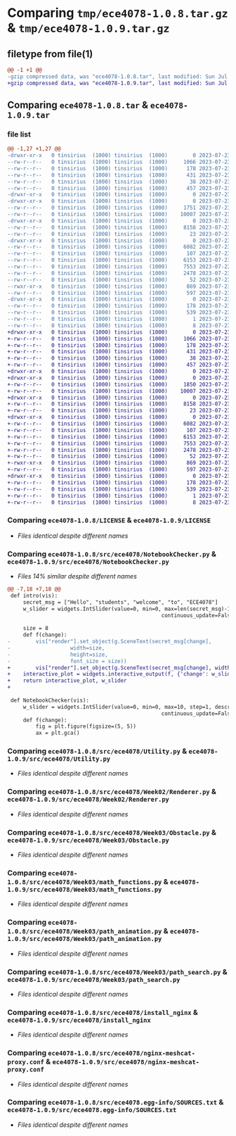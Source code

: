 # Comparing `tmp/ece4078-1.0.8.tar.gz` & `tmp/ece4078-1.0.9.tar.gz`

## filetype from file(1)

```diff
@@ -1 +1 @@
-gzip compressed data, was "ece4078-1.0.8.tar", last modified: Sun Jul 23 04:13:27 2023, max compression
+gzip compressed data, was "ece4078-1.0.9.tar", last modified: Sun Jul 23 04:28:32 2023, max compression
```

## Comparing `ece4078-1.0.8.tar` & `ece4078-1.0.9.tar`

### file list

```diff
@@ -1,27 +1,27 @@
-drwxr-xr-x   0 tinsirius  (1000) tinsirius  (1000)        0 2023-07-23 04:13:27.926854 ece4078-1.0.8/
--rw-r--r--   0 tinsirius  (1000) tinsirius  (1000)     1066 2023-07-23 03:51:35.000000 ece4078-1.0.8/LICENSE
--rw-r--r--   0 tinsirius  (1000) tinsirius  (1000)      178 2023-07-23 04:13:27.926854 ece4078-1.0.8/PKG-INFO
--rw-r--r--   0 tinsirius  (1000) tinsirius  (1000)      431 2023-07-23 03:51:35.000000 ece4078-1.0.8/README.md
--rw-r--r--   0 tinsirius  (1000) tinsirius  (1000)       38 2023-07-23 04:13:27.926854 ece4078-1.0.8/setup.cfg
--rw-r--r--   0 tinsirius  (1000) tinsirius  (1000)      457 2023-07-23 04:12:58.000000 ece4078-1.0.8/setup.py
-drwxr-xr-x   0 tinsirius  (1000) tinsirius  (1000)        0 2023-07-23 04:13:27.922854 ece4078-1.0.8/src/
-drwxr-xr-x   0 tinsirius  (1000) tinsirius  (1000)        0 2023-07-23 04:13:27.922854 ece4078-1.0.8/src/ece4078/
--rw-r--r--   0 tinsirius  (1000) tinsirius  (1000)     1751 2023-07-23 04:00:32.000000 ece4078-1.0.8/src/ece4078/NotebookChecker.py
--rw-r--r--   0 tinsirius  (1000) tinsirius  (1000)    10007 2023-07-23 03:51:35.000000 ece4078-1.0.8/src/ece4078/Utility.py
-drwxr-xr-x   0 tinsirius  (1000) tinsirius  (1000)        0 2023-07-23 04:13:27.922854 ece4078-1.0.8/src/ece4078/Week02/
--rw-r--r--   0 tinsirius  (1000) tinsirius  (1000)     8158 2023-07-23 03:51:35.000000 ece4078-1.0.8/src/ece4078/Week02/Renderer.py
--rw-r--r--   0 tinsirius  (1000) tinsirius  (1000)       23 2023-07-23 03:51:35.000000 ece4078-1.0.8/src/ece4078/Week02/__init__.py
-drwxr-xr-x   0 tinsirius  (1000) tinsirius  (1000)        0 2023-07-23 04:13:27.926854 ece4078-1.0.8/src/ece4078/Week03/
--rw-r--r--   0 tinsirius  (1000) tinsirius  (1000)     6082 2023-07-23 03:51:35.000000 ece4078-1.0.8/src/ece4078/Week03/Obstacle.py
--rw-r--r--   0 tinsirius  (1000) tinsirius  (1000)      107 2023-07-23 03:51:35.000000 ece4078-1.0.8/src/ece4078/Week03/__init__.py
--rw-r--r--   0 tinsirius  (1000) tinsirius  (1000)     6153 2023-07-23 03:51:35.000000 ece4078-1.0.8/src/ece4078/Week03/math_functions.py
--rw-r--r--   0 tinsirius  (1000) tinsirius  (1000)     7553 2023-07-23 03:51:35.000000 ece4078-1.0.8/src/ece4078/Week03/path_animation.py
--rw-r--r--   0 tinsirius  (1000) tinsirius  (1000)     2478 2023-07-23 03:51:35.000000 ece4078-1.0.8/src/ece4078/Week03/path_search.py
--rw-r--r--   0 tinsirius  (1000) tinsirius  (1000)       52 2023-07-23 04:12:43.000000 ece4078-1.0.8/src/ece4078/__init__.py
--rwxr-xr-x   0 tinsirius  (1000) tinsirius  (1000)      869 2023-07-23 03:51:35.000000 ece4078-1.0.8/src/ece4078/install_nginx
--rw-r--r--   0 tinsirius  (1000) tinsirius  (1000)      597 2023-07-23 03:51:35.000000 ece4078-1.0.8/src/ece4078/nginx-meshcat-proxy.conf
-drwxr-xr-x   0 tinsirius  (1000) tinsirius  (1000)        0 2023-07-23 04:13:27.922854 ece4078-1.0.8/src/ece4078.egg-info/
--rw-r--r--   0 tinsirius  (1000) tinsirius  (1000)      178 2023-07-23 04:13:27.000000 ece4078-1.0.8/src/ece4078.egg-info/PKG-INFO
--rw-r--r--   0 tinsirius  (1000) tinsirius  (1000)      539 2023-07-23 04:13:27.000000 ece4078-1.0.8/src/ece4078.egg-info/SOURCES.txt
--rw-r--r--   0 tinsirius  (1000) tinsirius  (1000)        1 2023-07-23 04:13:27.000000 ece4078-1.0.8/src/ece4078.egg-info/dependency_links.txt
--rw-r--r--   0 tinsirius  (1000) tinsirius  (1000)        8 2023-07-23 04:13:27.000000 ece4078-1.0.8/src/ece4078.egg-info/top_level.txt
+drwxr-xr-x   0 tinsirius  (1000) tinsirius  (1000)        0 2023-07-23 04:28:32.899456 ece4078-1.0.9/
+-rw-r--r--   0 tinsirius  (1000) tinsirius  (1000)     1066 2023-07-23 03:51:35.000000 ece4078-1.0.9/LICENSE
+-rw-r--r--   0 tinsirius  (1000) tinsirius  (1000)      178 2023-07-23 04:28:32.899456 ece4078-1.0.9/PKG-INFO
+-rw-r--r--   0 tinsirius  (1000) tinsirius  (1000)      431 2023-07-23 03:51:35.000000 ece4078-1.0.9/README.md
+-rw-r--r--   0 tinsirius  (1000) tinsirius  (1000)       38 2023-07-23 04:28:32.899456 ece4078-1.0.9/setup.cfg
+-rw-r--r--   0 tinsirius  (1000) tinsirius  (1000)      457 2023-07-23 04:28:13.000000 ece4078-1.0.9/setup.py
+drwxr-xr-x   0 tinsirius  (1000) tinsirius  (1000)        0 2023-07-23 04:28:32.895456 ece4078-1.0.9/src/
+drwxr-xr-x   0 tinsirius  (1000) tinsirius  (1000)        0 2023-07-23 04:28:32.899456 ece4078-1.0.9/src/ece4078/
+-rw-r--r--   0 tinsirius  (1000) tinsirius  (1000)     1850 2023-07-23 04:27:32.000000 ece4078-1.0.9/src/ece4078/NotebookChecker.py
+-rw-r--r--   0 tinsirius  (1000) tinsirius  (1000)    10007 2023-07-23 03:51:35.000000 ece4078-1.0.9/src/ece4078/Utility.py
+drwxr-xr-x   0 tinsirius  (1000) tinsirius  (1000)        0 2023-07-23 04:28:32.899456 ece4078-1.0.9/src/ece4078/Week02/
+-rw-r--r--   0 tinsirius  (1000) tinsirius  (1000)     8158 2023-07-23 03:51:35.000000 ece4078-1.0.9/src/ece4078/Week02/Renderer.py
+-rw-r--r--   0 tinsirius  (1000) tinsirius  (1000)       23 2023-07-23 03:51:35.000000 ece4078-1.0.9/src/ece4078/Week02/__init__.py
+drwxr-xr-x   0 tinsirius  (1000) tinsirius  (1000)        0 2023-07-23 04:28:32.899456 ece4078-1.0.9/src/ece4078/Week03/
+-rw-r--r--   0 tinsirius  (1000) tinsirius  (1000)     6082 2023-07-23 03:51:35.000000 ece4078-1.0.9/src/ece4078/Week03/Obstacle.py
+-rw-r--r--   0 tinsirius  (1000) tinsirius  (1000)      107 2023-07-23 03:51:35.000000 ece4078-1.0.9/src/ece4078/Week03/__init__.py
+-rw-r--r--   0 tinsirius  (1000) tinsirius  (1000)     6153 2023-07-23 03:51:35.000000 ece4078-1.0.9/src/ece4078/Week03/math_functions.py
+-rw-r--r--   0 tinsirius  (1000) tinsirius  (1000)     7553 2023-07-23 03:51:35.000000 ece4078-1.0.9/src/ece4078/Week03/path_animation.py
+-rw-r--r--   0 tinsirius  (1000) tinsirius  (1000)     2478 2023-07-23 03:51:35.000000 ece4078-1.0.9/src/ece4078/Week03/path_search.py
+-rw-r--r--   0 tinsirius  (1000) tinsirius  (1000)       52 2023-07-23 04:12:43.000000 ece4078-1.0.9/src/ece4078/__init__.py
+-rwxr-xr-x   0 tinsirius  (1000) tinsirius  (1000)      869 2023-07-23 03:51:35.000000 ece4078-1.0.9/src/ece4078/install_nginx
+-rw-r--r--   0 tinsirius  (1000) tinsirius  (1000)      597 2023-07-23 03:51:35.000000 ece4078-1.0.9/src/ece4078/nginx-meshcat-proxy.conf
+drwxr-xr-x   0 tinsirius  (1000) tinsirius  (1000)        0 2023-07-23 04:28:32.899456 ece4078-1.0.9/src/ece4078.egg-info/
+-rw-r--r--   0 tinsirius  (1000) tinsirius  (1000)      178 2023-07-23 04:28:32.000000 ece4078-1.0.9/src/ece4078.egg-info/PKG-INFO
+-rw-r--r--   0 tinsirius  (1000) tinsirius  (1000)      539 2023-07-23 04:28:32.000000 ece4078-1.0.9/src/ece4078.egg-info/SOURCES.txt
+-rw-r--r--   0 tinsirius  (1000) tinsirius  (1000)        1 2023-07-23 04:28:32.000000 ece4078-1.0.9/src/ece4078.egg-info/dependency_links.txt
+-rw-r--r--   0 tinsirius  (1000) tinsirius  (1000)        8 2023-07-23 04:28:32.000000 ece4078-1.0.9/src/ece4078.egg-info/top_level.txt
```

### Comparing `ece4078-1.0.8/LICENSE` & `ece4078-1.0.9/LICENSE`

 * *Files identical despite different names*

### Comparing `ece4078-1.0.8/src/ece4078/NotebookChecker.py` & `ece4078-1.0.9/src/ece4078/NotebookChecker.py`

 * *Files 14% similar despite different names*

```diff
@@ -7,18 +7,18 @@
 def intro(vis):
     secret_msg = ["Hello", "students", "welcome", "to", "ECE4078"]
     w_slider = widgets.IntSlider(value=0, min=0, max=len(secret_msg)-1, step=1, description='Omega',
                                                 continuous_update=False)
     
     size = 8
     def f(change):
-        vis["render"].set_object(g.SceneText(secret_msg[change],
-					width=size,
-					height=size,
-					font_size = size))
+        vis["render"].set_object(g.SceneText(secret_msg[change], width=size, height=size, font_size = size))
+    interactive_plot = widgets.interactive_output(f, {'change': w_slider})
+    return interactive_plot, w_slider
+
 
 def NotebookChecker(vis):
     w_slider = widgets.IntSlider(value=0, min=0, max=10, step=1, description='Omega',
                                                 continuous_update=False)
     def f(change):
         fig = plt.figure(figsize=(5, 5))
         ax = plt.gca()
```

### Comparing `ece4078-1.0.8/src/ece4078/Utility.py` & `ece4078-1.0.9/src/ece4078/Utility.py`

 * *Files identical despite different names*

### Comparing `ece4078-1.0.8/src/ece4078/Week02/Renderer.py` & `ece4078-1.0.9/src/ece4078/Week02/Renderer.py`

 * *Files identical despite different names*

### Comparing `ece4078-1.0.8/src/ece4078/Week03/Obstacle.py` & `ece4078-1.0.9/src/ece4078/Week03/Obstacle.py`

 * *Files identical despite different names*

### Comparing `ece4078-1.0.8/src/ece4078/Week03/math_functions.py` & `ece4078-1.0.9/src/ece4078/Week03/math_functions.py`

 * *Files identical despite different names*

### Comparing `ece4078-1.0.8/src/ece4078/Week03/path_animation.py` & `ece4078-1.0.9/src/ece4078/Week03/path_animation.py`

 * *Files identical despite different names*

### Comparing `ece4078-1.0.8/src/ece4078/Week03/path_search.py` & `ece4078-1.0.9/src/ece4078/Week03/path_search.py`

 * *Files identical despite different names*

### Comparing `ece4078-1.0.8/src/ece4078/install_nginx` & `ece4078-1.0.9/src/ece4078/install_nginx`

 * *Files identical despite different names*

### Comparing `ece4078-1.0.8/src/ece4078/nginx-meshcat-proxy.conf` & `ece4078-1.0.9/src/ece4078/nginx-meshcat-proxy.conf`

 * *Files identical despite different names*

### Comparing `ece4078-1.0.8/src/ece4078.egg-info/SOURCES.txt` & `ece4078-1.0.9/src/ece4078.egg-info/SOURCES.txt`

 * *Files identical despite different names*

